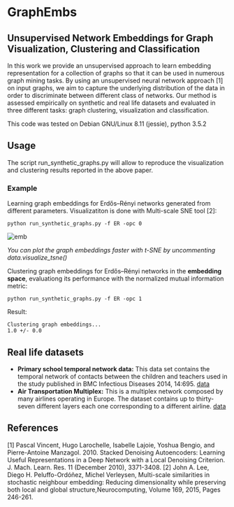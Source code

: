 # GraphEmbs

## Unsupervised Network Embeddings for Graph Visualization, Clustering and Classification


In this work we provide an unsupervised approach to learn embedding representation for a collection of graphs so that it can be used in numerous graph mining tasks. By using an unsupervised neural network approach [1] on input graphs, we aim to capture the underlying distribution of the data in order to discriminate between different class of networks. Our method is assessed empirically on
synthetic and real life datasets and evaluated in three different tasks: graph clustering, visualization and classification. 

This code was tested on Debian GNU/Linux 8.11 (jessie), python 3.5.2

## Usage
The script run_synthetic_graphs.py will allow to reproduce the visualization and clustering results reported in the above paper.
### Example
Learning graph embeddings for Erdős–Rényi networks generated from different parameters.
Visualizatiton is done with Multi-scale SNE tool [2]:

```
python run_synthetic_graphs.py -f ER -opc 0
```
![emb](https://github.com/leoguti85/GraphEmbs/blob/master/images/ER.png)

*You can plot the graph embeddings faster with t-SNE by uncommenting data.visualize_tsne()*

Clustering graph embeddings for Erdős–Rényi networks in the **embedding space**, evaluationg its performance with the normalized mutual information metric:

```
python run_synthetic_graphs.py -f ER -opc 1
```
Result:
```
Clustering graph embeddings...
1.0 +/- 0.0
```
## Real life datasets
+ **Primary school temporal network data:**
This data set contains the temporal network of contacts between the children and teachers used in the study published in BMC Infectious Diseases 2014, 14:695. [data](http://www.sociopatterns.org/datasets/primary-school-temporal-network-data/)
+ **Air Transportation Multiplex:** 
This is a multiplex network composed by many airlines operating in Europe. The dataset contains up to thirty-seven different layers each one corresponding to a different airline. [data](http://complex.unizar.es/~atnmultiplex/)

## References

[1] Pascal Vincent, Hugo Larochelle, Isabelle Lajoie, Yoshua Bengio, and Pierre-Antoine Manzagol. 2010. Stacked Denoising Autoencoders: Learning Useful Representations in a Deep Network with a Local Denoising Criterion. J. Mach. Learn. Res. 11 (December 2010), 3371-3408.
[2] John A. Lee, Diego H. Peluffo-Ordóñez, Michel Verleysen, Multi-scale similarities in stochastic neighbour embedding: Reducing dimensionality while preserving both local and global structure,Neurocomputing, Volume 169, 2015,
Pages 246-261.


